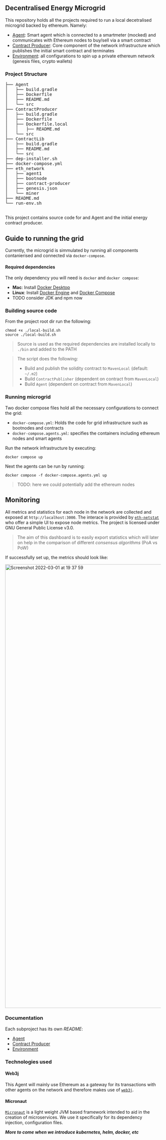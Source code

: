## Decentralised Energy Microgrid
This repository holds all the projects required to run a local decetralised microgrid backed by ethereum. Namely:

* [Agent](): Smart agent which is connected to a smartmeter (mocked) and communicates with Ethereum nodes to buy/sell via a smart contract
* [Contract Producer](): Core component of the network infrastructure which publishes the initial smart contract and terminates
* [Environment](): all configurations to spin up a private ethereum network (genesis files, crypto wallets) 

### Project Structure
<pre>├── Agent
│   ├── build.gradle
│   ├── Dockerfile
│   ├── README.md
│   └── src
├── ContractProducer
│   ├── build.gradle
│   ├── Dockerfile
│   ├── Dockerfile.local
│   │   ├── README.md
│   └── src
├── ContractLib
│   ├── build.gradle
│   ├── README.md
│   └── src
├── dep-installer.sh
├── docker-compose.yml
├── eth_network
│   ├── agent1
│   ├── bootnode
│   ├── contract-producer
│   ├── genesis.json
│   └── miner
├── README.md
└── run-env.sh

</pre>

This project contains source code for and Agent and the initial energy contract producer.

## Guide to running the grid
Currently, the microgrid is simmulated by running all components contanierised and connected via ``docker-compose``. 

#### Required dependencies
The only dependency you will need is ``docker`` and ``docker compose``:
* __Mac__: Install [Docker Desktop](https://docs.docker.com/desktop/mac/install/)
* __Linux__: Install [Docker Engine](https://docs.docker.com/engine/install/) and [Docker Compose](https://docs.docker.com/compose/install/)
* TODO consider JDK and npm now

### Building source code
From the project root dir run the following:
```
chmod +x ./local-build.sh
source ./local-build.sh
```
> Source is used as the required dependencies are installed locally to ``./bin`` and added to the PATH

> The script does the following:
> * Build and publish the solidity contract to ``MavenLocal`` (default: ``~/.m2``)
> * Build ``ContractPublisher`` (dependent on contract from ``MavenLocal``)
> * Build ``Agent`` (dependent on contract from ``MavenLocal``)

### Running microgrid
Two docker compose files hold all the necessary configurations to connect the grid:

* ``docker-compose.yml``: Holds the code for grid infrastructure such as bootnodes and contracts
* ``docker-compose.agents.yml``: specifies the containers including ethereum nodes and smart agents 

Run the network infrastructure by executing:
```
docker compose up
```
Next the agents can be run by running:
```
docker compose -f docker-compose.agents.yml up
```

> TODO: here we could potentially add the ethereum nodes

## Monitoring
All metrics and statistics for each node in the network are collected and exposed at ``http://localhost:3000``. The interace is provided by [``eth-netstat``](https://github.com/cubedro/eth-netstats) who offer a simple UI to expose node metrics. The project is licensed under GNU General Public License v3.0. 

> The aim of this dashboard is to easily export statistics which will later on help in the comparison of different _consensus algorithms_ (PoA vs PoW)

If successfully set up, the metrics should look like:

<img width="1436" alt="Screenshot 2022-03-01 at 19 37 59" src="https://user-images.githubusercontent.com/44194617/156236719-d166d2f8-28a7-4394-a1ac-e19304b40ab6.png">


### Documentation
Each subproject has its own _README_:

* [Agent]()
* [Contract Producer]()
* [Environment]()

### Technologies used 

#### Web3j
This Agent will mainly use Ethereum as a gateway for its transactions with other agents on the 
network and therefore makes use of [``web3j``](https://docs.web3j.io/4.8.7/). <br>

#### Micronaut
[``Micronaut``](https://micronaut.io) is a light weight JVM based framework intended to aid in the creation of microservices. We use it specifically for 
its dependency injection, configuration files. 

***More to come when we introduce kubernetes, helm, docker, etc***


